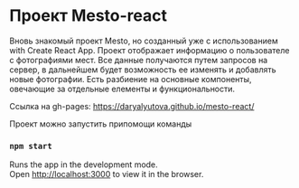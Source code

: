 # Проект Mesto-react

Вновь знакомый проект Mesto, но созданный уже с использованием with Create React App.
Проект отображает информацию о пользователе с фотографиями мест. Все данные получаются путем запросов на сервер, в дальнейшем будет возможность ее изменять и добавлять новые фотографии. Есть разбиение на основные компоненты, овечающие за отдельные елементы и функциональности.

Ссылка на gh-pages: https://daryalyutova.github.io/mesto-react/

Проект можно запустить припомощи команды
### `npm start`

Runs the app in the development mode.\
Open [http://localhost:3000](http://localhost:3000) to view it in the browser.
